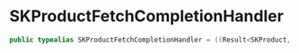 # SKProductFetchCompletionHandler

``` swift
public typealias SKProductFetchCompletionHandler = ((Result<SKProduct, Error>) -> Void)
```
